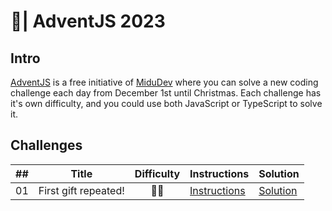 # 🎄| AdventJS 2023

## Intro

[AdventJS](https://adventjs.dev/) is a free initiative of [MiduDev](midu.dev) where you can solve a new coding challenge each day from December 1st until Christmas.
Each challenge has it's own difficulty, and you could use both JavaScript or TypeScript to solve it.

## Challenges

| ## | Title | Difficulty | Instructions | Solution  |
|---|---|:---:|---|---|
| 01 | First gift repeated!  | 👶🏻  | [Instructions](https://adventjs.dev/challenges/2023/1) | [Solution](index.js)  |
